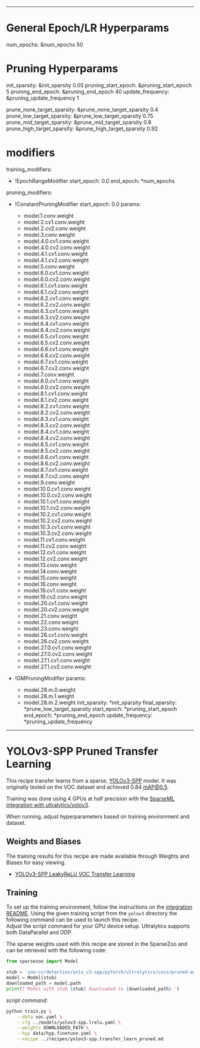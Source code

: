 <!--
Copyright (c) 2021 - present / Neuralmagic, Inc. All Rights Reserved.

Licensed under the Apache License, Version 2.0 (the "License");
you may not use this file except in compliance with the License.
You may obtain a copy of the License at

   http://www.apache.org/licenses/LICENSE-2.0

Unless required by applicable law or agreed to in writing,
software distributed under the License is distributed on an "AS IS" BASIS,
WITHOUT WARRANTIES OR CONDITIONS OF ANY KIND, either express or implied.
See the License for the specific language governing permissions and
limitations under the License.
-->

---
# General Epoch/LR Hyperparams
num_epochs: &num_epochs 50

# Pruning Hyperparams
init_sparsity: &init_sparsity 0.05
pruning_start_epoch: &pruning_start_epoch 5
pruning_end_epoch: &pruning_end_epoch 40
update_frequency: &pruning_update_frequency 1

prune_none_target_sparsity: &prune_none_target_sparsity 0.4
prune_low_target_sparsity: &prune_low_target_sparsity 0.75
prune_mid_target_sparsity: &prune_mid_target_sparsity 0.8
prune_high_target_sparsity: &prune_high_target_sparsity 0.92


# modifiers
training_modifiers:
  - !EpochRangeModifier
    start_epoch: 0.0
    end_epoch: *num_epochs

pruning_modifiers:
  - !ConstantPruningModifier
    start_epoch: 0.0
    params:
      - model.1.conv.weight
      - model.2.cv1.conv.weight
      - model.2.cv2.conv.weight
      - model.3.conv.weight
      - model.4.0.cv1.conv.weight
      - model.4.0.cv2.conv.weight
      - model.4.1.cv1.conv.weight
      - model.4.1.cv2.conv.weight
      - model.5.conv.weight
      - model.6.0.cv1.conv.weight
      - model.6.0.cv2.conv.weight
      - model.6.1.cv1.conv.weight
      - model.6.1.cv2.conv.weight
      - model.6.2.cv1.conv.weight
      - model.6.2.cv2.conv.weight
      - model.6.3.cv1.conv.weight
      - model.6.3.cv2.conv.weight
      - model.6.4.cv1.conv.weight
      - model.6.4.cv2.conv.weight
      - model.6.5.cv1.conv.weight
      - model.6.5.cv2.conv.weight
      - model.6.6.cv1.conv.weight
      - model.6.6.cv2.conv.weight
      - model.6.7.cv1.conv.weight
      - model.6.7.cv2.conv.weight
      - model.7.conv.weight
      - model.8.0.cv1.conv.weight
      - model.8.0.cv2.conv.weight
      - model.8.1.cv1.conv.weight
      - model.8.1.cv2.conv.weight
      - model.8.2.cv1.conv.weight
      - model.8.2.cv2.conv.weight
      - model.8.3.cv1.conv.weight
      - model.8.3.cv2.conv.weight
      - model.8.4.cv1.conv.weight
      - model.8.4.cv2.conv.weight
      - model.8.5.cv1.conv.weight
      - model.8.5.cv2.conv.weight
      - model.8.6.cv1.conv.weight
      - model.8.6.cv2.conv.weight
      - model.8.7.cv1.conv.weight
      - model.8.7.cv2.conv.weight
      - model.9.conv.weight
      - model.10.0.cv1.conv.weight
      - model.10.0.cv2.conv.weight
      - model.10.1.cv1.conv.weight
      - model.10.1.cv2.conv.weight
      - model.10.2.cv1.conv.weight
      - model.10.2.cv2.conv.weight
      - model.10.3.cv1.conv.weight
      - model.10.3.cv2.conv.weight
      - model.11.cv1.conv.weight
      - model.11.cv2.conv.weight
      - model.12.cv1.conv.weight
      - model.12.cv2.conv.weight
      - model.13.conv.weight
      - model.14.conv.weight
      - model.15.conv.weight
      - model.16.conv.weight
      - model.19.cv1.conv.weight
      - model.19.cv2.conv.weight
      - model.20.cv1.conv.weight
      - model.20.cv2.conv.weight
      - model.21.conv.weight
      - model.22.conv.weight
      - model.23.conv.weight
      - model.26.cv1.conv.weight
      - model.26.cv2.conv.weight
      - model.27.0.cv1.conv.weight
      - model.27.0.cv2.conv.weight
      - model.27.1.cv1.conv.weight
      - model.27.1.cv2.conv.weight

  - !GMPruningModifier
    params:
      - model.28.m.0.weight
      - model.28.m.1.weight
      - model.28.m.2.weight
    init_sparsity: *init_sparsity
    final_sparsity: *prune_low_target_sparsity
    start_epoch: *pruning_start_epoch
    end_epoch: *pruning_end_epoch
    update_frequency: *pruning_update_frequency
---

# YOLOv3-SPP Pruned Transfer Learning

This recipe transfer learns from a sparse, [YOLOv3-SPP](https://arxiv.org/abs/1804.02767) model.
It was originally tested on the VOC dataset and achieved 0.84 mAP@0.5.

Training was done using 4 GPUs at half precision with the [SparseML integration with ultralytics/yolov3](https://github.com/neuralmagic/sparseml/tree/main/integrations/ultralytics-yolov3).

When running, adjust hyperparameters based on training environment and dataset.

## Weights and Biases

The training results for this recipe are made available through Weights and Biases for easy viewing.

- [YOLOv3-SPP LeakyReLU VOC Transfer Learning](https://wandb.ai/neuralmagic/yolov3-spp-voc-sparse-transfer-learning/runs/3kvb4neh)

## Training

To set up the training environment, follow the instructions on the [integration README](https://github.com/neuralmagic/sparseml/blob/main/integrations/ultralytics-yolov3/README.md).
Using the given training script from the `yolov3` directory the following command can be used to launch this recipe.  
Adjust the script command for your GPU device setup. 
Ultralytics supports both DataParallel and DDP.

The sparse weights used with this recipe are stored in the SparseZoo and can be retrieved with the following code:
 ```python
from sparsezoo import Model

stub = 'zoo:cv/detection/yolo_v3-spp/pytorch/ultralytics/coco/pruned-aggressive_97'
model = Model(stub)
downloaded_path = model.path
print(f'Model with stub {stub} downloaded to {downloaded_path}.')
```

*script command:*

```bash
python train.py \
    --data voc.yaml \
    --cfg ../models/yolov3-spp.lrelu.yaml \
    --weights DOWNLOADED_PATH \
    --hyp data/hyp.finetune.yaml \
    --recipe ../recipes/yolov3-spp.transfer_learn_pruned.md
```
